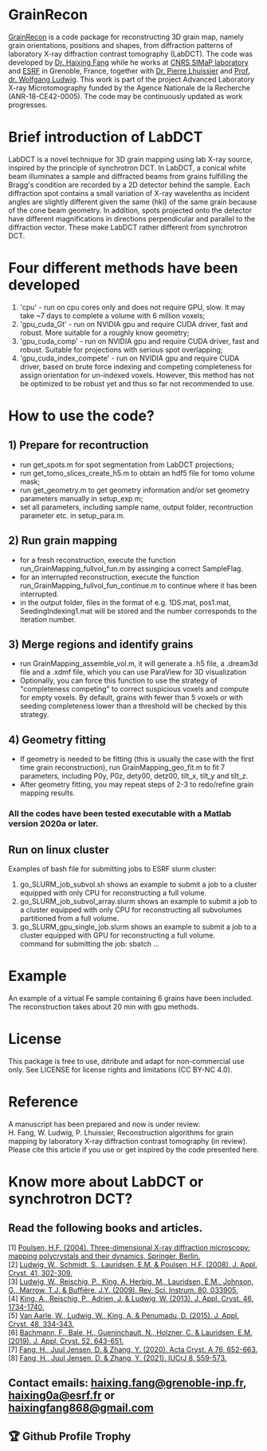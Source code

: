 # GrainRecon
[GrainRecon](https://github.com/haixingfang/GrainRecon) is a code package for reconstructing 3D grain map, namely grain orientations, positions and shapes, from diffraction patterns of laboratory X-ray diffraction contrast tomography (LabDCT). The code was developed by [Dr. Haixing Fang](https://orcid.org/0000-0001-8114-5276) while he works at [CNRS SIMaP laboratory](https://simap.grenoble-inp.fr/) and [ESRF](https://www.esrf.fr/UsersAndScience/Experiments/StructMaterials/ID11) in Grenoble, France, together with [Dr. Pierre Lhuissier](https://simap.grenoble-inp.fr/fr/equipes/m-lhuissier-pierre) and [Prof. dr. Wolfgang Ludwig](https://scholar.google.fr/citations?user=f8-PwEMAAAAJ&hl=fr). This work is part of the project Advanced Laboratory X-ray Microtomography funded by the Agence Nationale de la Recherche (ANR-18-CE42-0005). The code may be continuously updated as work progresses.

# Brief introduction of LabDCT
LabDCT is a novel technique for 3D grain mapping using lab X-ray source, inspired by the principle of synchrotron DCT. In LabDCT, a conical white beam illuminates a sample and diffracted beams from grains fulfilling the Bragg's condition are recorded by a 2D detector behind the sample. Each diffraction spot contains a small variation of X-ray wavelenths as incident angles are slightly different given the same {hkl} of the same grain because of the cone beam geometry. In addition, spots projected onto the detector have different magnifications in directions perpendicular and parallel to the diffraction vector. These make LabDCT rather different from synchrotron DCT.

# Four different methods have been developed
1) 'cpu' - run on cpu cores only and does not require GPU, slow. It may take ~7 days to complete a volume with 6 million voxels;
2) 'gpu_cuda_Gt' - run on NVIDIA gpu and require CUDA driver, fast and robust. More suitable for a roughly know geometry;
3) 'gpu_cuda_comp' - run on NVIDIA gpu and require CUDA driver, fast and robust. Suitable for projections with serious spot overlapping;
4) 'gpu_cuda_index_compete' - run on NVIDIA gpu and require CUDA driver, based on brute force indexing and competing completeness for assign orientation for un-indexed voxels. However, this method has not be optimized to be robust yet and thus so far not recommended to use.

# How to use the code?
## 1) Prepare for recontruction
  - run get_spots.m for spot segmentation from LabDCT projections;
  - run get_tomo_slices_create_h5.m to obtain an hdf5 file for tomo volume mask;
  - run get_geometry.m to get geometry information and/or set geometry parameters manually in setup_exp.m;
  - set all parameters, including sample name, output folder, recontruction parameter etc. in setup_para.m.
## 2) Run grain mapping
  - for a fresh reconstruction, execute the function run_GrainMapping_fullvol_fun.m by assinging a correct SampleFlag.
  - for an interrupted reconstruction, execute the function run_GrainMapping_fullvol_fun_continue.m to continue where it has been interrupted.
  - in the output folder, files in the format of e.g. 1DS.mat, pos1.mat, SeedingIndexing1.mat will be stored and the number corresponds to the iteration number.
## 3) Merge regions and identify grains
  - run GrainMapping_assemble_vol.m, it will generate a .h5 file, a .dream3d file and a .xdmf file, which you can use ParaView for 3D visualization
  - Optionally, you can force this function to use the strategy of "completeness competing" to correct suspicious voxels and compute for empty voxels. By default, grains with fewer than 5 voxels or with seeding completeness lower than a threshold will be checked by this strategy.
## 4) Geometry fitting
  - If geometry is needed to be fitting (this is usually the case with the first time grain reconstruction), run GrainMapping_geo_fit.m to fit 7 parameters, including P0y, P0z, dety00, detz00, tilt_x, tilt_y and tilt_z.
  - After geometry fitting, you may repeat steps of 2-3 to redo/refine grain mapping results.<br>
### All the codes have been tested executable with a Matlab version 2020a or later.

## Run on linux cluster
Examples of bash file for submitting jobs to ESRF slurm cluster:
1) go_SLURM_job_subvol.sh shows an example to submit a job to a cluster equipped with only CPU for reconstructing a full volume.<br>
2) go_SLURM_job_subvol_array.slurm shows an example to submit a job to a cluster equipped with only CPU for reconstructing all subvolumes partitioned from a full volume.<br>
3) go_SLURM_gpu_single_job.slurm shows an example to submit a job to a cluster equipped with GPU for reconstructing a full volume. <br>
command for submitting the job: sbatch ...

# Example
An example of a virtual Fe sample containing 6 grains have been included. <br>
The reconstruction takes about 20 min with gpu methods.

# License
This package is free to use, ditribute and adapt for non-commercial use only. See LICENSE for license rights and limitations (CC BY-NC 4.0).

# Reference
A manuscript has been prepared and now is under review:<br>
H. Fang, W. Ludwig, P. Lhuissier, Reconstruction algorithms for grain mapping by laboratory X-ray diffraction contrast tomography (in review).<br>
Please cite this article if you use or get inspired by the code presented here.

# Know more about LabDCT or synchrotron DCT?
## Read the following books and articles.
[1] [Poulsen, H.F. (2004). Three-dimensional X-ray diffraction microscopy: mapping polycrystals and their dynamics, Springer, Berlin.](https://books.google.fr/books?hl=zh-CN&lr=&id=_jzrH20Qu6cC&oi=fnd&pg=PA1&dq=Three-dimensional+X-ray+diffraction+microscopy:+mapping+polycrystals+and+their+dynamics&ots=fuKB6aOUDR&sig=X1FLzGThZC5dBig_TmHRcPR34Jk&redir_esc=y#v=onepage&q=Three-dimensional%20X-ray%20diffraction%20microscopy%3A%20mapping%20polycrystals%20and%20their%20dynamics&f=false)<br>
[2] [Ludwig, W., Schmidt, S., Lauridsen, E.M. & Poulsen, H.F. (2008). J. Appl. Cryst. 41, 302-309.](https://onlinelibrary.wiley.com/doi/pdf/10.1107/S0021889808001684?casa_token=R34uKE0yZ-kAAAAA:nAWCkh8VEcvYkcdsX7gUqB3C05qQDH-5WrJ-OtSuBEiqf_iT1I3s2nCKz4sVOUSEvPYmzXJiOWmrBbH0)<br>
[3] [Ludwig, W., Reischig, P., King, A. Herbig, M., Lauridsen, E.M., Johnson, G., Marrow, T.J. & Buffière, J.Y. (2009). Rev. Sci. Instrum. 80, 033905.](https://aip.scitation.org/doi/full/10.1063/1.3100200?casa_token=P5TD352wKKgAAAAA:JQJrFf2zposYugxPD1u7j_TInetWxNG8cojaDD_Xd8VfJi4IyYkLGf5gXEv-m1YwWH49zBCS9WRO)<br>
[4] [King, A., Reischig, P., Adrien, J. & Ludwig, W. (2013). J. Appl. Cryst. 46, 1734-1740.](https://onlinelibrary.wiley.com/doi/pdf/10.1107/S0021889813022553?casa_token=qNuPs8Cl0HYAAAAA:cdd2pUDdX4zQnAXdeM47NNfu_A2KUeFLcCvSQL37allmTNCuks3_Uqq7idWahDsFgfliuTYttIfvfFPT)<br>
[5] [Van Aarle, W., Ludwig, W., King, A. & Penumadu, D. (2015). J. Appl. Cryst. 48, 334-343.](https://onlinelibrary.wiley.com/doi/full/10.1107/S1600576715000928?casa_token=2NJbHkPcSqAAAAAA:E8Y8bRglog_x8aa2csR4KwR4ElfHcs3AiV6fdhVwerqJ2jptIwxXW1p7Rfrq0HPf5OfFFHNalBfPoiq2)<br>
[6] [Bachmann, F., Bale, H., Gueninchault, N., Holzner, C. & Lauridsen, E.M. (2019). J. Appl. Cryst. 52, 643-651.](https://journals.iucr.org/j/issues/2019/03/00/nb5238/nb5238.pdf)<br>
[7] [Fang, H., Juul Jensen, D. & Zhang, Y. (2020). Acta Cryst. A 76, 652-663.](https://journals.iucr.org/a/issues/2020/06/00/iv5008/iv5008.pdf)<br>
[8] [Fang, H., Juul Jensen, D. & Zhang, Y. (2021). IUCrJ 8, 559-573.](https://journals.iucr.org/m/issues/2021/04/00/fc5052/index.html)<br>

## Contact emails: haixing.fang@grenoble-inp.fr, haixing0a@esrf.fr or haixingfang868@gmail.com
<h2>🏆 Github Profile Trophy</h2> 

